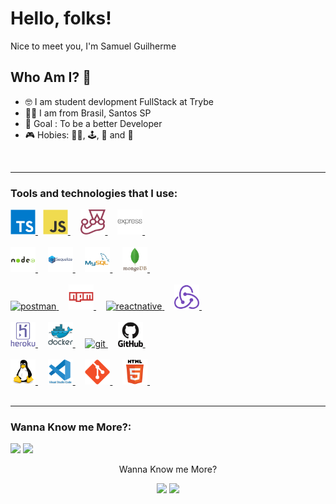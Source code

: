 # Hello, folks!

Nice to meet you, I'm Samuel Guilherme

## Who Am I? 🤠

-   🤓 I am student devlopment FullStack at Trybe 
-   👩‍💻 I am from Brasil, Santos SP 
-   🎯 Goal : To be a better Developer 
-   🎮 Hobies: 🏋️‍♂️, 🕹️, 📖 and 🍿
<br>

---

### Tools and technologies that I use:

<div align="left">
    <a href="https://www.typescriptlang.org/" target="_blank" rel="noreferrer"> <img src="https://raw.githubusercontent.com/devicons/devicon/master/icons/typescript/typescript-original.svg" alt="typescript" width="40" height="40"/> </a> &nbsp;
    <a href="https://www.javascript.com/" target="_blank" rel="noreferrer"> <img src="https://github.com/devicons/devicon/blob/master/icons/javascript/javascript-original.svg" alt="javascript" width="40" height="40"/> </a> &nbsp; &nbsp;
    <a href="https://jestjs.io/pt-BR/" target="_blank" rel="noreferrer"> <img src="https://github.com/devicons/devicon/blob/master/icons/jest/jest-plain.svg" alt="jest" width="40" height="40"/> </a> &nbsp; &nbsp;
    <a href="https://expressjs.com" target="_blank" rel="noreferrer"> <img src="https://raw.githubusercontent.com/devicons/devicon/master/icons/express/express-original-wordmark.svg" alt="express" width="40" height="40"/> </a> &nbsp; &nbsp;
    <br />
    <br />
    <a href="https://nodejs.org" target="_blank" rel="noreferrer"> <img src="https://raw.githubusercontent.com/devicons/devicon/master/icons/nodejs/nodejs-original-wordmark.svg" alt="nodejs" width="40" height="40"/> </a> &nbsp; &nbsp;
    <a href="https://sequelize.org/" target="_blank" rel="noreferrer"> <img src="https://github.com/devicons/devicon/blob/master/icons/sequelize/sequelize-original-wordmark.svg" alt="sequelize" width="40" height="40"/> </a> &nbsp; &nbsp;
    <a href="https://www.mysql.com/" target="_blank" rel="noreferrer"> <img src="https://github.com/devicons/devicon/blob/master/icons/mysql/mysql-original-wordmark.svg" alt="mysql" width="40" height="40"/> </a> &nbsp; &nbsp;
        <a href="https://www.mongodb.com/" target="_blank" rel="noreferrer"> <img src="https://raw.githubusercontent.com/devicons/devicon/master/icons/mongodb/mongodb-original-wordmark.svg" alt="mongodb" width="40" height="40"/> </a> &nbsp; &nbsp;
    <br />
    <br />
       <a href="https://postman.com" target="_blank" rel="noreferrer"> <img src="https://www.vectorlogo.zone/logos/getpostman/getpostman-icon.svg" alt="postman" width="40" height="40"/> </a> &nbsp; &nbsp;
    <a href="https://www.npmjs.com/" target="_blank" rel="noreferrer"> <img src="https://github.com/devicons/devicon/blob/master/icons/npm/npm-original-wordmark.svg" alt="npm" width="40" height="40"/> </a> &nbsp; &nbsp;
    <a href="https://reactnative.dev/" target="_blank" rel="noreferrer"> <img src="https://reactnative.dev/img/header_logo.svg" alt="reactnative" width="40" height="40"/> </a> &nbsp; &nbsp;
    <a href="https://redux.js.org" target="_blank" rel="noreferrer"> <img src="https://raw.githubusercontent.com/devicons/devicon/master/icons/redux/redux-original.svg" alt="redux" width="40" height="40"/> </a> &nbsp; &nbsp;
    <br />
    <br />
    <a href="https://devcenter.heroku.com/" target="_blank" rel="noreferrer"> <img src="https://github.com/devicons/devicon/blob/master/icons/heroku/heroku-original-wordmark.svg" alt="heroku" width="40" height="40"/> </a> &nbsp; &nbsp;
            <a href="https://www.docker.com/" target="_blank" rel="noreferrer"> <img src="https://github.com/devicons/devicon/blob/master/icons/docker/docker-original-wordmark.svg" alt="docker" width="40" height="40"/> </a> &nbsp; &nbsp;
     <a href="https://git-scm.com/" target="_blank" rel="noreferrer"> <img src="https://www.vectorlogo.zone/logos/git-scm/git-scm-icon.svg" alt="git" width="40" height="40"/> </a> &nbsp; &nbsp;
    <a href="https://github.com/" target="_blank" rel="noreferrer"> <img src="https://github.com/devicons/devicon/blob/master/icons/github/github-original-wordmark.svg" alt="github width="40" height="40"/> </a> &nbsp; &nbsp;
    <br />
    <br />
        <a href="https://docs.kernel.org/" target="_blank" rel="noreferrer"> <img src="https://github.com/devicons/devicon/blob/master/icons/linux/linux-original.svg" alt="mysql" width="40" height="40"/> </a> &nbsp; &nbsp;
    <a href="https://code.visualstudio.com/" target="_blank" rel="noreferrer"> <img src="https://github.com/devicons/devicon/blob/master/icons/vscode/vscode-original-wordmark.svg" alt="vscode width="40" height="40"/> </a> &nbsp; &nbsp;     
    <a href="https://git-scm.com/" target="_blank" rel="noreferrer"> <img src="https://raw.githubusercontent.com/devicons/devicon/master/icons/git/git-original.svg" alt="mysql width="40" height="40"/> </a> &nbsp; &nbsp;
        <a href="https://git-scm.com/" target="_blank" rel="noreferrer"> <img src="https://raw.githubusercontent.com/devicons/devicon/master/icons/html5/html5-original-wordmark.svg" alt="mysql width="40" height="40"/> </a> &nbsp; &nbsp;
        </div>
        <br>

---

### Wanna Know me More?:
<a href="https://www.linkedin.com/in/samuel-guilherme-222878173/" target="_blank"><img src="https://img.shields.io/badge/-LinkedIn-%230077B5?style=for-the-badge&logo=linkedin&logoColor=white" target="_blank"></a>
    <a href="samuel.guilherme.l@hotmail.com"><img src="https://img.shields.io/badge/-Gmail-%23333?style=for-the-badge&logo=gmail&logoColor=white" target="_blank"></a>
<br>

<p align="center"> Wanna Know me More?</p>

<div align="center">
<a href="https://www.linkedin.com/in/samuel-guilherme-222878173/" target="_blank"><img src="https://img.shields.io/badge/-LinkedIn-%230077B5?style=for-the-badge&logo=linkedin&logoColor=white" target="_blank"></a>
    <a href="samuel.guilherme.l@hotmail.com"><img src="https://img.shields.io/badge/-Gmail-%23333?style=for-the-badge&logo=gmail&logoColor=white" target="_blank"></a>
    
    

</div>
